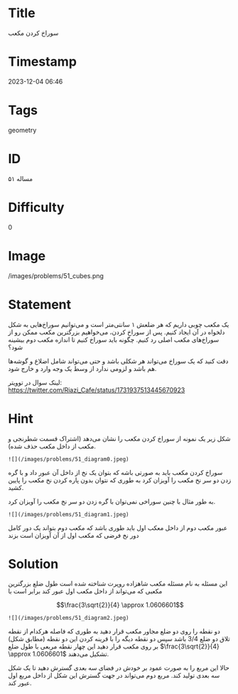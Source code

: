 # Title
سوراخ کردن مکعب
# Timestamp
2023-12-04 06:46
# Tags
geometry
# ID
مساله ۵۱
# Difficulty
0
# Image
/images/problems/51_cubes.png
# Statement
یک مکعب چوبی داریم که هر ضلعش ۱ سانتی‌متر است و می‌توانیم سوراخ‌هایی به شکل دلخواه در آن ایجاد کنیم. پس از سوراخ کردن، می‌خواهیم بزرگترین مکعب ممکن رو از سوراخ‌های مکعب اصلی رد کنیم. چگونه باید سوراخ کنیم تا اندازه مکعب دوم بیشینه شود؟

دقت کنید که یک سوراخ می‌تواند هر شکلی باشد و حتی می‌تواند شامل اضلاع و گوشه‌ها هم باشد و لزومی ندارد از وسط یک وجه وارد و خارج شود.

لینک سوال در توویتر: https://twitter.com/Riazi_Cafe/status/1731937513445670923

# Hint
شکل زیر یک نمونه از سوراخ کردن مکعب را نشان می‌دهد (اشتراک قسمت شطرنجی و مکعب از داخل مکعب حذف شده).

    ![](/images/problems/51_diagram0.jpeg)

سوراخ کردن مکعب باید به صورتی باشه که بتوان یک نخ از داخل آن عبور داد و با گره زدن دو سر نخ  مکعب را  آویزان کرد به طوری که  نتوان بدون پاره کردن نخ مکعب را پایین کشید.

به طور مثال با چنین سوراخی نمی‌توان با گره زدن دو سر نخ مکعب را آویزان کرد.

    ![](/images/problems/51_diagram1.jpeg)

عبور مکعب دوم از داخل معکب اول باید طوری باشد که مکعب دوم بتواند یک دور کامل دور نخ فرضی که مکعب اول از آن آویزان است بزند

# Solution

این مسئله به نام مسئله مکعب شاهزاده روپرت شناخته  شده است
طول ضلع بزرگترین مکعبی که می‌تواند از داخل مکعب اول عبور کند برابر است با

$$\frac{3\sqrt{2}}{4} \approx 1.0606601$$

    ![](/images/problems/51_diagram2.jpeg)

دو نقطه را روی دو ضلع مجاور مکعب قرار دهید به طوری که فاصله هرکدام از نقطه تلاق دو ضلع 3/4 باشد
سپس دو نقطه دیگه را با قرینه کردن این دو نقطه (مطابق شکل) بر روی مکعب قرار دهید
این چهار نقطه مربعی با طول ضلع
$\frac{3\sqrt{2}}{4} \approx 1.0606601$
تشکیل می‌دهند.

حالا این مربع را به صورت عمود بر خودش در فضای سه بعدی گسترش دهید تا یک شکل سه بعدی تولید کند. مربع دوم می‌تواند در جهت گسترش این شکل از داخل مربع اول عبور کند.
